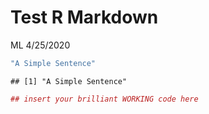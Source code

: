 Test R Markdown
================
ML
4/25/2020

``` r
"A Simple Sentence"
```

    ## [1] "A Simple Sentence"

``` r
## insert your brilliant WORKING code here
```

